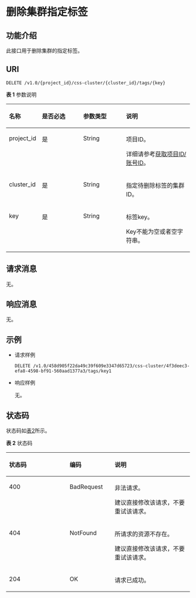 # 删除集群指定标签<a name="css_03_0082"></a>

## 功能介绍<a name="section4887181417219"></a>

此接口用于删除集群的指定标签。

## URI<a name="section186642510215"></a>

```
DELETE /v1.0/{project_id}/css-cluster/{cluster_id}/tags/{key}
```

**表 1**  参数说明

<a name="table1012102920240"></a>
<table><thead align="left"><tr id="row38815295244"><th class="cellrowborder" valign="top" width="14.48%" id="mcps1.2.5.1.1"><p id="p1881229192419"><a name="p1881229192419"></a><a name="p1881229192419"></a>名称</p>
</th>
<th class="cellrowborder" valign="top" width="23.52%" id="mcps1.2.5.1.2"><p id="p88842902412"><a name="p88842902412"></a><a name="p88842902412"></a>是否必选</p>
</th>
<th class="cellrowborder" valign="top" width="24.05%" id="mcps1.2.5.1.3"><p id="p2089929172411"><a name="p2089929172411"></a><a name="p2089929172411"></a>参数类型</p>
</th>
<th class="cellrowborder" valign="top" width="37.95%" id="mcps1.2.5.1.4"><p id="p1389129172417"><a name="p1389129172417"></a><a name="p1389129172417"></a>说明</p>
</th>
</tr>
</thead>
<tbody><tr id="row2089192915248"><td class="cellrowborder" valign="top" width="14.48%" headers="mcps1.2.5.1.1 "><p id="p178932915245"><a name="p178932915245"></a><a name="p178932915245"></a>project_id</p>
</td>
<td class="cellrowborder" valign="top" width="23.52%" headers="mcps1.2.5.1.2 "><p id="p1289729152414"><a name="p1289729152414"></a><a name="p1289729152414"></a>是</p>
</td>
<td class="cellrowborder" valign="top" width="24.05%" headers="mcps1.2.5.1.3 "><p id="p989172972410"><a name="p989172972410"></a><a name="p989172972410"></a>String</p>
</td>
<td class="cellrowborder" valign="top" width="37.95%" headers="mcps1.2.5.1.4 "><p id="p14897293244"><a name="p14897293244"></a><a name="p14897293244"></a>项目ID。</p>
<p id="p1869916551714"><a name="p1869916551714"></a><a name="p1869916551714"></a>详细请参考<a href="获取项目ID-账号ID.md">获取项目ID/账号ID</a>。</p>
</td>
</tr>
<tr id="row88914291247"><td class="cellrowborder" valign="top" width="14.48%" headers="mcps1.2.5.1.1 "><p id="p178912982419"><a name="p178912982419"></a><a name="p178912982419"></a>cluster_id</p>
</td>
<td class="cellrowborder" valign="top" width="23.52%" headers="mcps1.2.5.1.2 "><p id="p178992992415"><a name="p178992992415"></a><a name="p178992992415"></a>是</p>
</td>
<td class="cellrowborder" valign="top" width="24.05%" headers="mcps1.2.5.1.3 "><p id="p158932916246"><a name="p158932916246"></a><a name="p158932916246"></a>String</p>
</td>
<td class="cellrowborder" valign="top" width="37.95%" headers="mcps1.2.5.1.4 "><p id="p08972922418"><a name="p08972922418"></a><a name="p08972922418"></a>指定待删除标签的集群ID。</p>
</td>
</tr>
<tr id="row1289129172410"><td class="cellrowborder" valign="top" width="14.48%" headers="mcps1.2.5.1.1 "><p id="p289102916247"><a name="p289102916247"></a><a name="p289102916247"></a>key</p>
</td>
<td class="cellrowborder" valign="top" width="23.52%" headers="mcps1.2.5.1.2 "><p id="p198952952418"><a name="p198952952418"></a><a name="p198952952418"></a>是</p>
</td>
<td class="cellrowborder" valign="top" width="24.05%" headers="mcps1.2.5.1.3 "><p id="p188913297246"><a name="p188913297246"></a><a name="p188913297246"></a>String</p>
</td>
<td class="cellrowborder" valign="top" width="37.95%" headers="mcps1.2.5.1.4 "><p id="p18902952410"><a name="p18902952410"></a><a name="p18902952410"></a>标签key。</p>
<p id="p11519122463010"><a name="p11519122463010"></a><a name="p11519122463010"></a>Key不能为空或者空字符串。</p>
</td>
</tr>
</tbody>
</table>

## 请求消息<a name="section363185316211"></a>

无。

## 响应消息<a name="section13207016220"></a>

无。

## 示例<a name="section1218195720445"></a>

-   请求样例

    ```
    DELETE /v1.0/458d905f22da49c39f609e3347d65723/css-cluster/4f3deec3-efa8-4598-bf91-560aad1377a3/tags/key1
    ```

-   响应样例

    无。


## 状态码<a name="section25681378225"></a>

状态码如[表2](#css_03_0081_table12321369178)所示。

**表 2**  状态码

<a name="css_03_0081_table12321369178"></a>
<table><thead align="left"><tr id="css_03_0081_css_03_0018_row1972183521418"><th class="cellrowborder" valign="top" width="33%" id="mcps1.2.4.1.1"><p id="css_03_0081_css_03_0018_p14560134151414"><a name="css_03_0081_css_03_0018_p14560134151414"></a><a name="css_03_0081_css_03_0018_p14560134151414"></a>状态码</p>
</th>
<th class="cellrowborder" valign="top" width="24.51%" id="mcps1.2.4.1.2"><p id="css_03_0081_css_03_0018_p5563194141411"><a name="css_03_0081_css_03_0018_p5563194141411"></a><a name="css_03_0081_css_03_0018_p5563194141411"></a>编码</p>
</th>
<th class="cellrowborder" valign="top" width="42.49%" id="mcps1.2.4.1.3"><p id="css_03_0081_css_03_0018_p256616411143"><a name="css_03_0081_css_03_0018_p256616411143"></a><a name="css_03_0081_css_03_0018_p256616411143"></a>说明</p>
</th>
</tr>
</thead>
<tbody><tr id="css_03_0081_css_03_0018_row129720356144"><td class="cellrowborder" valign="top" width="33%" headers="mcps1.2.4.1.1 "><p id="css_03_0081_css_03_0018_p1957004131410"><a name="css_03_0081_css_03_0018_p1957004131410"></a><a name="css_03_0081_css_03_0018_p1957004131410"></a>400</p>
</td>
<td class="cellrowborder" valign="top" width="24.51%" headers="mcps1.2.4.1.2 "><p id="css_03_0081_css_03_0018_p165731141171419"><a name="css_03_0081_css_03_0018_p165731141171419"></a><a name="css_03_0081_css_03_0018_p165731141171419"></a>BadRequest</p>
</td>
<td class="cellrowborder" valign="top" width="42.49%" headers="mcps1.2.4.1.3 "><p id="css_03_0081_css_03_0018_p65778413148"><a name="css_03_0081_css_03_0018_p65778413148"></a><a name="css_03_0081_css_03_0018_p65778413148"></a>非法请求。</p>
<p id="css_03_0081_css_03_0018_p1557974171415"><a name="css_03_0081_css_03_0018_p1557974171415"></a><a name="css_03_0081_css_03_0018_p1557974171415"></a>建议直接修改该请求，不要重试该请求。</p>
</td>
</tr>
<tr id="css_03_0081_css_03_0018_row8972103517147"><td class="cellrowborder" valign="top" width="33%" headers="mcps1.2.4.1.1 "><p id="css_03_0081_css_03_0018_p75841441191410"><a name="css_03_0081_css_03_0018_p75841441191410"></a><a name="css_03_0081_css_03_0018_p75841441191410"></a>404</p>
</td>
<td class="cellrowborder" valign="top" width="24.51%" headers="mcps1.2.4.1.2 "><p id="css_03_0081_css_03_0018_p258716416142"><a name="css_03_0081_css_03_0018_p258716416142"></a><a name="css_03_0081_css_03_0018_p258716416142"></a>NotFound</p>
</td>
<td class="cellrowborder" valign="top" width="42.49%" headers="mcps1.2.4.1.3 "><p id="css_03_0081_css_03_0018_p15589154118141"><a name="css_03_0081_css_03_0018_p15589154118141"></a><a name="css_03_0081_css_03_0018_p15589154118141"></a>所请求的资源不存在。</p>
<p id="css_03_0081_css_03_0018_p14590164151410"><a name="css_03_0081_css_03_0018_p14590164151410"></a><a name="css_03_0081_css_03_0018_p14590164151410"></a>建议直接修改该请求，不要重试该请求。</p>
</td>
</tr>
<tr id="css_03_0081_css_03_0018_row297223511416"><td class="cellrowborder" valign="top" width="33%" headers="mcps1.2.4.1.1 "><p id="css_03_0081_css_03_0018_p13595164131416"><a name="css_03_0081_css_03_0018_p13595164131416"></a><a name="css_03_0081_css_03_0018_p13595164131416"></a>204</p>
</td>
<td class="cellrowborder" valign="top" width="24.51%" headers="mcps1.2.4.1.2 "><p id="css_03_0081_css_03_0018_p9598741131416"><a name="css_03_0081_css_03_0018_p9598741131416"></a><a name="css_03_0081_css_03_0018_p9598741131416"></a>OK</p>
</td>
<td class="cellrowborder" valign="top" width="42.49%" headers="mcps1.2.4.1.3 "><p id="css_03_0081_css_03_0018_p659994115146"><a name="css_03_0081_css_03_0018_p659994115146"></a><a name="css_03_0081_css_03_0018_p659994115146"></a>请求已成功。</p>
</td>
</tr>
</tbody>
</table>

